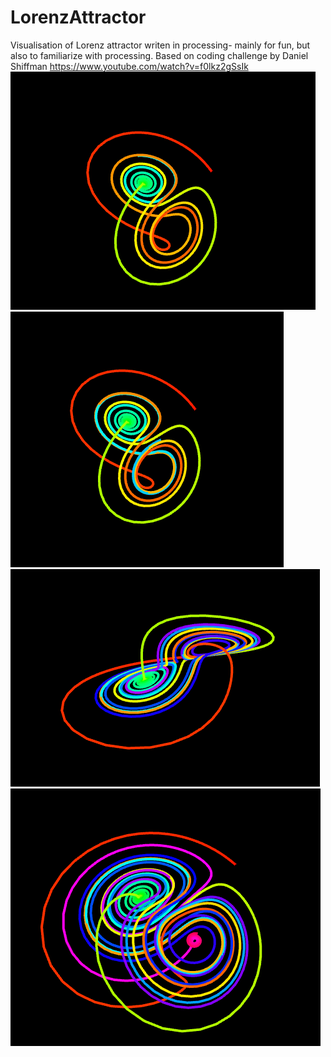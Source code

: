 # LorenzAttractor
Visualisation of Lorenz attractor writen in processing- mainly for fun, but also to familiarize with processing. Based on coding challenge by Daniel Shiffman https://www.youtube.com/watch?v=f0lkz2gSsIk
![screenshot1](https://raw.githubusercontent.com/okraskaj/LorenzAttractor/master/screenshots/1.png)
![screenshot2](https://raw.githubusercontent.com/okraskaj/LorenzAttractor/master/screenshots/2.png)
![screenshot3](https://raw.githubusercontent.com/okraskaj/LorenzAttractor/master/screenshots/3.png)
![screenshot4](https://raw.githubusercontent.com/okraskaj/LorenzAttractor/master/screenshots/4.png)
